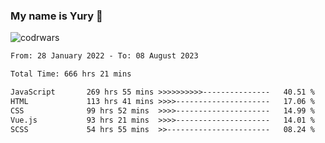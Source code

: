 ### My name is Yury 👋 
![codrwars](https://www.codewars.com/users/litury/badges/micro) 


<!--START_SECTION:waka-->

```txt
From: 28 January 2022 - To: 08 August 2023

Total Time: 666 hrs 21 mins

JavaScript       269 hrs 55 mins >>>>>>>>>>---------------   40.51 %
HTML             113 hrs 41 mins >>>>---------------------   17.06 %
CSS              99 hrs 52 mins  >>>>---------------------   14.99 %
Vue.js           93 hrs 21 mins  >>>>---------------------   14.01 %
SCSS             54 hrs 55 mins  >>-----------------------   08.24 %
```

<!--END_SECTION:waka-->

